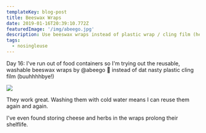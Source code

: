 ```yaml
---
templateKey: blog-post
title: Beeswax Wraps
date: 2019-01-16T20:39:10.772Z
featuredImage: '/img/abeego.jpg'
description: Use beeswax wraps instead of plastic wrap / cling film (hello UK!)
tags:
  - nosingleuse
---
```


Day 16: I've run out of food containers so I'm trying out the reusable, washable beeswax wraps by @abeego 🐝 instead of dat nasty plastic cling film (buuhhhhbye!)

![](/img/abeego.jpg)

They work great. Washing them with cold water means I can reuse them again and again.

I've even found storing cheese and herbs in the wraps prolong their shelflife.
